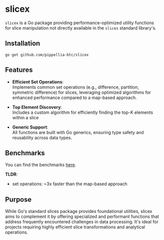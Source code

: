 # slicex

`slicex` is a Go package providing performance-optimized utility functions for slice manipulation not directly available in the `slices` standard library's.

## Installation
```
go get github.com/pippellia-btc/slicex
```

## Features
- **Efficient Set Operations**:   
Implements common set operations (e.g., difference, partition, symmetric difference) for slices, leveraging optimized algorithms for enhanced performance compared to a map-based approach.

- **Top Element Discovery**:   
Includes a custom algorithm for efficiently finding the top-K elements within a slice

- **Generic Support**:   
All functions are built with Go generics, ensuring type safety and reusability across data types.

## Benchmarks

You can find the benchmarks [here](/bench.md).

**TLDR**:
- set operations: ~3x faster than the map-based approach

## Purpose

While Go's standard slices package provides foundational utilities, slicex aims to complement it by offering specialized and performant functions that address frequently encountered challenges in data processing. It's ideal for projects requiring highly efficient slice transformations and analytical operations.

